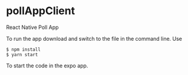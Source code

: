 # pollAppClient
React Native Poll App

To run the app download and switch to the file in the command line.
Use 
```
$ npm install
$ yarn start
```
To start the code in the expo app. 
